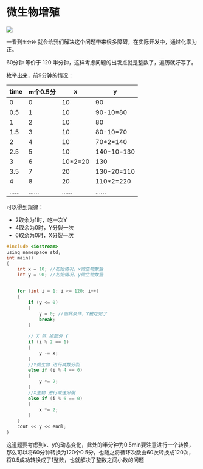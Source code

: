 # 微生物增殖

![](https://blogwnx-bucket.oss-cn-beijing.aliyuncs.com/img/image-20240118214215815-17167367879681.png)





一看到`半分钟` 就会给我们解决这个问题带来很多障碍，在实际开发中，通过化零为正。

60分钟 等价于 120 半分钟，这样考虑问题的出发点就是整数了，遍历就好写了。



枚举出来，前9分钟的情况：

| time | m个0.5分 | x       | y          |
| ---- | -------- | ------- | ---------- |
| 0    | 0        | 10      | 90         |
| 0.5  | 1        | 10      | 90-10=80   |
| 1    | 2        | 10      | 80         |
| 1.5  | 3        | 10      | 80-10=70   |
| 2    | 4        | 10      | 70*2=140   |
| 2.5  | 5        | 10      | 140-10=130 |
| 3    | 6        | 10*2=20 | 130        |
| 3.5  | 7        | 20      | 130-20=110 |
| 4    | 8        | 20      | 110*2=220  |
| ……   | ……       | ……      | ……         |

可以得到规律：

- 2取余为1时，吃一次Y
- 4取余为0时，Y分裂一次
- 6取余为0时，X分裂一次



```c
#include <iostream>
using namespace std;
int main()
{
    int x = 10; //初始情况，x微生物数量
    int y = 90; //初始情况，y微生物数量


    for (int i = 1; i <= 120; i++)
    {
        if (y <= 0)
        {
            y = 0; //临界条件，Y被吃完了
            break;
        }
        
        // X 吃 掉部分 Y
        if (i % 2 == 1)
        {
            y -= x;
        }
        //Y微生物 进行减数分裂
        else if (i % 4 == 0)
        {
            y *= 2;
        }
        //X生物 进行减速分裂
        else if (i % 6 == 0)
        {
            x *= 2;
        }
    }
    cout << y << endl;
}
```

这道题要考虑到x、y的动态变化，此处的半分钟为0.5min要注意进行一个转换，那么可以将60分钟转换为120个0.5分，也随之将循环次数由60次转换成120次，将0.5成功转换成了1整数，也就解决了整数之间小数的问题